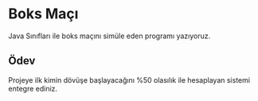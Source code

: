 # Boks Maçı
Java Sınıfları ile boks maçını simüle eden programı yazıyoruz.

## Ödev
Projeye ilk kimin dövüşe başlayacağını %50 olasılık ile hesaplayan sistemi entegre ediniz.